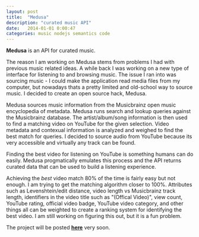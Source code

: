 ```yaml
---
layout: post
title:  "Medusa"
description: "curated music API"
date:   2014-01-01 0:00:47
categories: music nodejs semantics code
---
```


**Medusa** is an API for curated music.

The reason I am working on Medusa stems from problems I had with previous music related ideas. A while back I was working on a new type of interface for listening to and browsing music. The issue I ran into was sourcing music - I could make the application read media files from my computer, but nowadays thats a pretty limited and old-school way to source music. I decided to create an open source hack, Medusa.

Medusa sources music information from the Musicbrainz open music encyclopedia of metadata. Medusa runs search and lookup queries against the Musicbrainz database. The artist/album/song information is then used to find a matching video on YouTube for the given selection. Video metadata and contexual information is analyzed and weighed to find the best match for queries. I decided to source audio from YouTube because its very accessible and virtually any track can be found.

Finding the best video for listening on YouTube is something humans can do easily. Medusa progmatically emulates this process and the API returns curated data that can be used to build a listening experience.

Achieving the *best* video match 80% of the time is fairly easy but not enough. I am trying to get the matching algorithm closer to 100%. Attributes such as Levenshtein/edit distance, video length vs Musicbrainz track length, identifiers in the video title such as "(Offical Video)", view count, YouTube rating, official video badge, YouTube video category, and other things all can be weighted to create a ranking system for identifying the best video. I am still working on figuring this out, but it is a fun problem.

The project will be posted [**here**][medusa] very soon.

[medusa]: https://github.com/alexfreska/medusa
